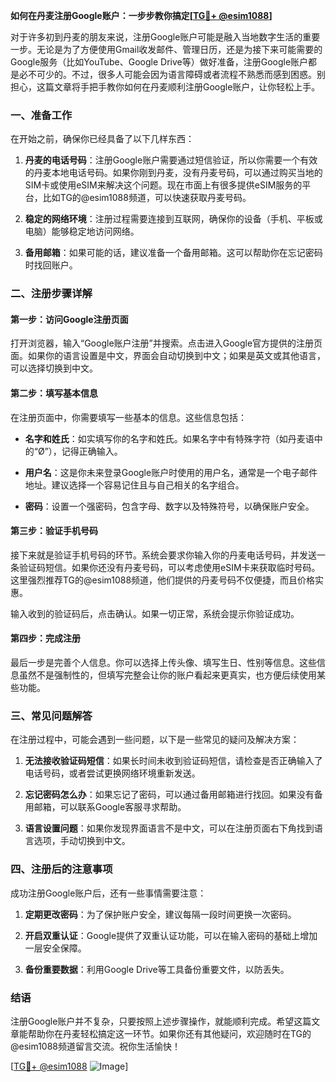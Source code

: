 **如何在丹麦注册Google账户：一步步教你搞定[[TG💪+ @esim1088](https://t.me/s/esim1088)]**

对于许多初到丹麦的朋友来说，注册Google账户可能是融入当地数字生活的重要一步。无论是为了方便使用Gmail收发邮件、管理日历，还是为接下来可能需要的Google服务（比如YouTube、Google Drive等）做好准备，注册Google账户都是必不可少的。不过，很多人可能会因为语言障碍或者流程不熟悉而感到困惑。别担心，这篇文章将手把手教你如何在丹麦顺利注册Google账户，让你轻松上手。

### 一、准备工作

在开始之前，确保你已经具备了以下几样东西：

1. **丹麦的电话号码**：注册Google账户需要通过短信验证，所以你需要一个有效的丹麦本地电话号码。如果你刚到丹麦，没有丹麦号码，可以通过购买当地的SIM卡或使用eSIM来解决这个问题。现在市面上有很多提供eSIM服务的平台，比如TG的@esim1088频道，可以快速获取丹麦号码。
   
2. **稳定的网络环境**：注册过程需要连接到互联网，确保你的设备（手机、平板或电脑）能够稳定地访问网络。

3. **备用邮箱**：如果可能的话，建议准备一个备用邮箱。这可以帮助你在忘记密码时找回账户。

### 二、注册步骤详解

#### 第一步：访问Google注册页面

打开浏览器，输入“Google账户注册”并搜索。点击进入Google官方提供的注册页面。如果你的语言设置是中文，界面会自动切换到中文；如果是英文或其他语言，可以选择切换到中文。

#### 第二步：填写基本信息

在注册页面中，你需要填写一些基本的信息。这些信息包括：

- **名字和姓氏**：如实填写你的名字和姓氏。如果名字中有特殊字符（如丹麦语中的“Ø”），记得正确输入。
  
- **用户名**：这是你未来登录Google账户时使用的用户名，通常是一个电子邮件地址。建议选择一个容易记住且与自己相关的名字组合。

- **密码**：设置一个强密码，包含字母、数字以及特殊符号，以确保账户安全。

#### 第三步：验证手机号码

接下来就是验证手机号码的环节。系统会要求你输入你的丹麦电话号码，并发送一条验证码短信。如果你还没有丹麦号码，可以考虑使用eSIM卡来获取临时号码。这里强烈推荐TG的@esim1088频道，他们提供的丹麦号码不仅便捷，而且价格实惠。

输入收到的验证码后，点击确认。如果一切正常，系统会提示你验证成功。

#### 第四步：完成注册

最后一步是完善个人信息。你可以选择上传头像、填写生日、性别等信息。这些信息虽然不是强制性的，但填写完整会让你的账户看起来更真实，也方便后续使用某些功能。

### 三、常见问题解答

在注册过程中，可能会遇到一些问题，以下是一些常见的疑问及解决方案：

1. **无法接收验证码短信**：如果长时间未收到验证码短信，请检查是否正确输入了电话号码，或者尝试更换网络环境重新发送。
   
2. **忘记密码怎么办**：如果忘记了密码，可以通过备用邮箱进行找回。如果没有备用邮箱，可以联系Google客服寻求帮助。

3. **语言设置问题**：如果你发现界面语言不是中文，可以在注册页面右下角找到语言选项，手动切换到中文。

### 四、注册后的注意事项

成功注册Google账户后，还有一些事情需要注意：

1. **定期更改密码**：为了保护账户安全，建议每隔一段时间更换一次密码。

2. **开启双重认证**：Google提供了双重认证功能，可以在输入密码的基础上增加一层安全保障。

3. **备份重要数据**：利用Google Drive等工具备份重要文件，以防丢失。

### 结语

注册Google账户并不复杂，只要按照上述步骤操作，就能顺利完成。希望这篇文章能帮助你在丹麦轻松搞定这一环节。如果你还有其他疑问，欢迎随时在TG的@esim1088频道留言交流。祝你生活愉快！

[[TG💪+ @esim1088](https://t.me/s/esim1088) ![Image](https://i.postimg.cc/4NQfJmqS/Snipaste-2025-05-13-00-14-12.png)]